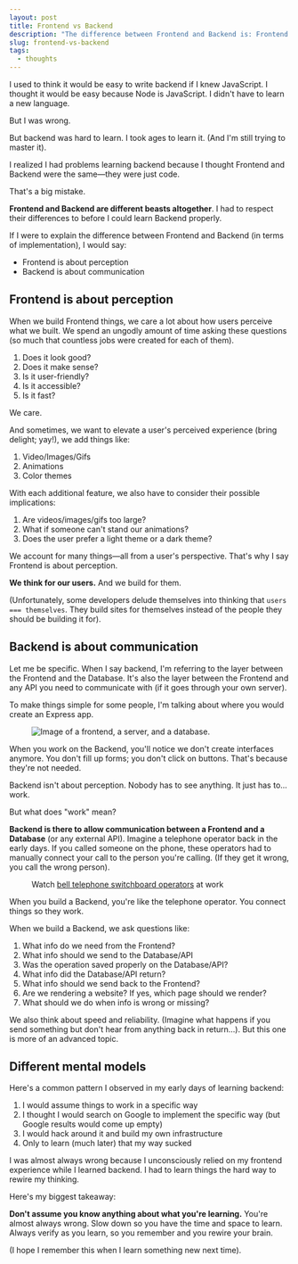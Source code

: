 ```yaml
---
layout: post
title: Frontend vs Backend
description: "The difference between Frontend and Backend is: Frontend is about perception; Backend is about communication."
slug: frontend-vs-backend
tags:
  - thoughts
---
```


I used to think it would be easy to write backend if I knew JavaScript. I thought it would be easy because Node is JavaScript. I didn't have to learn a new language. 

But I was wrong. 

But backend was hard to learn. I took ages to learn it. (And I'm still trying to master it). 

I realized I had problems learning backend because I thought Frontend and Backend were the same—they were just code.

That's a big mistake.

**Frontend and Backend are different beasts altogether**. I had to respect their differences to before I could learn Backend properly.

If I were to explain the difference between Frontend and Backend (in terms of implementation), I would say:

- Frontend is about perception
- Backend is about communication

<!-- more -->
 
## Frontend is about perception

When we build Frontend things, we care a lot about how users perceive what we built. We spend an ungodly amount of time asking these questions (so much that countless jobs were created for each of them).

1. Does it look good?
2. Does it make sense?
3. Is it user-friendly?
4. Is it accessible?
5. Is it fast?

We care.

And sometimes, we want to elevate a user's perceived experience (bring delight; yay!), we add things like:

1. Video/Images/Gifs
2. Animations
3. Color themes

With each additional feature, we also have to consider their possible implications:

1. Are videos/images/gifs too large?
2. What if someone can't stand our animations?
3. Does the user prefer a light theme or a dark theme?

We account for many things—all from a user's perspective. That's why I say Frontend is about perception.

**We think for our users.** And we build for them.

(Unfortunately, some developers delude themselves into thinking that `users === themselves`. They build sites for themselves instead of the people they should be building it for).

## Backend is about communication

Let me be specific. When I say backend, I'm referring to the layer between the Frontend and the Database. It's also the layer between the Frontend and any API you need to communicate with (if it goes through your own server).

To make things simple for some people, I'm talking about where you would create an Express app.

<figure><img src="/images/2019/frontend-vs-backend/server.png" alt="Image of a frontend, a server, and a database."></figure>

When you work on the Backend, you'll notice we don't create interfaces anymore. You don't fill up forms; you don't click on buttons. That's because they're not needed.

Backend isn't about perception. Nobody has to see anything. It just has to... work.

But what does "work" mean?

**Backend is there to allow communication between a Frontend and a Database** (or any external API). Imagine a telephone operator back in the early days. If you called someone on the phone, these operators had to manually connect your call to the person you're calling. (If they get it wrong, you call the wrong person).

<figure><img src="/images/2019/frontend-vs-backend/bell-telephone-operators.jpg" alt=""><figcaption>Watch <a href="https://youtu.be/2BzRjfOoiVQ">bell telephone switchboard operators</a> at work</figcaption></figure>

When you build a Backend, you're like the telephone operator. You connect things so they work.

When we build a Backend, we ask questions like:

1. What info do we need from the Frontend?
2. What info should we send to the Database/API
3. Was the operation saved properly on the Database/API?
4. What info did the Database/API return?
5. What info should we send back to the Frontend?
6. Are we rendering a website? If yes, which page should we render?
7. What should we do when info is wrong or missing?

We also think about speed and reliability. (Imagine what happens if you send something but don't hear from anything back in return...). But this one is more of an advanced topic.

## Different mental models

Here's a common pattern I observed in my early days of learning backend:

1. I would assume things to work in a specific way
2. I thought I would search on Google to implement the specific way (but Google results would come up empty)
3. I would hack around it and build my own infrastructure
4. Only to learn (much later) that my way sucked

I was almost always wrong because I unconsciously relied on my frontend experience while I learned backend. I had to learn things the hard way to rewire my thinking.

Here's my biggest takeaway:

**Don't assume you know anything about what you're learning.** You're almost always wrong. Slow down so you have the time and space to learn. Always verify as you learn, so you remember and you rewire your brain.

(I hope I remember this when I learn something new next time).
